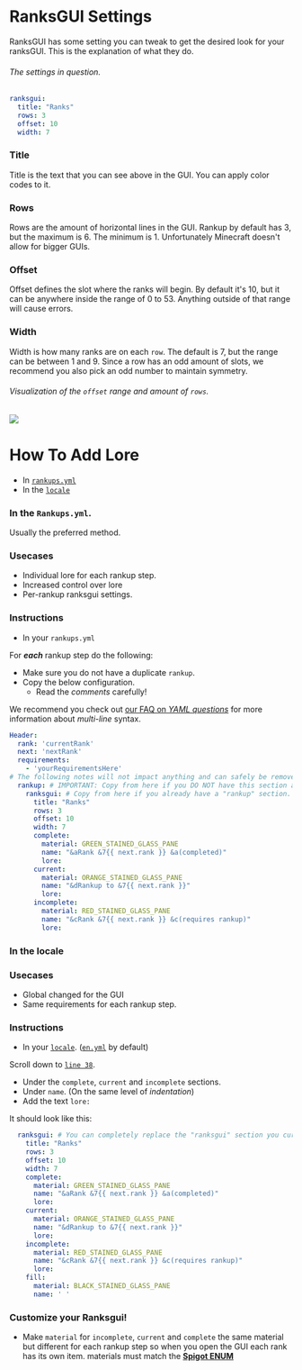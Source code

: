 # RanksGUI Settings
RanksGUI has some setting you can tweak to get the desired look for your ranksGUI. This is the explanation of what they do.

###### The settings in question.
```yaml
ranksgui:
  title: "Ranks"
  rows: 3
  offset: 10
  width: 7
```
### Title
Title is the text that you can see above in the GUI. You can apply color codes to it.

### Rows
Rows are the amount of horizontal lines in the GUI. Rankup by default has 3, but the maximum is 6. The minimum is 1. Unfortunately Minecraft doesn't allow for bigger GUIs.

### Offset
Offset defines the slot where the ranks will begin. By default it's 10, but it can be anywhere inside the range of 0 to 53. Anything outside of that range will cause errors.

### Width
Width is how many ranks are on each `row`. The default is 7, but the range can be between 1 and 9. Since a row has an odd amount of slots, we recommend you also pick an odd number to maintain symmetry.

###### Visualization of the `offset` range and amount of `rows`.
![](https://i.imgur.com/rlLlcrp.png)

# How To Add Lore
- In [`rankups.yml`](../Advanced-Configuration/Ranksgui.md#In-the-Rankupsyml)
- In the [`locale`](../Advanced-Configuration/Ranksgui.md#In-the-locale)

### In the `Rankups.yml`.
Usually the preferred method.

### Usecases
- Individual lore for each rankup step.
- Increased control over lore
- Per-rankup ranksgui settings.

### Instructions
- In your `rankups.yml`

For _**each**_ rankup step do the following:
- Make sure you do not have a duplicate `rankup`.
- Copy the below configuration.
  - Read the _comments_ carefully!

We recommend you check out [our FAQ on _YAML questions_](../FAQ.md#how-do-i-write-multi-line-messages) for more information about _multi-line_ syntax.

```yaml
Header:
  rank: 'currentRank'
  next: 'nextRank'
  requirements:
    - 'yourRequirementsHere'
# The following notes will not impact anything and can safely be removed.
  rankup: # IMPORTANT: Copy from here if you DO NOT have this section already.
    ranksgui: # Copy from here if you already have a "rankup" section.
      title: "Ranks"
      rows: 3
      offset: 10
      width: 7
      complete:
        material: GREEN_STAINED_GLASS_PANE
        name: "&aRank &7{{ next.rank }} &a(completed)"
        lore:
      current:
        material: ORANGE_STAINED_GLASS_PANE
        name: "&dRankup to &7{{ next.rank }}"
        lore:
      incomplete:
        material: RED_STAINED_GLASS_PANE
        name: "&cRank &7{{ next.rank }} &c(requires rankup)"
        lore:
```
### In the locale

### Usecases
- Global changed for the GUI
- Same requirements for each rankup step.

### Instructions
- In your [`locale`](https://github.com/okx-code/Rankup3/tree/master/src/main/resources/locale). ([`en.yml`](https://github.com/okx-code/Rankup3/blob/master/src/main/resources/locale/en.yml) by default)

Scroll down to [`line 38`](https://github.com/okx-code/Rankup3/blob/master/src/main/resources/locale/en.yml#L38-L54).
- Under the `complete`, `current` and `incomplete` sections.
- Under `name`. (On the same level of _indentation_)
- Add the text `lore:`

It should look like this:
```yml
  ranksgui: # You can completely replace the "ranksgui" section you currently have.
    title: "Ranks"
    rows: 3
    offset: 10
    width: 7
    complete:
      material: GREEN_STAINED_GLASS_PANE
      name: "&aRank &7{{ next.rank }} &a(completed)"
      lore:
    current:
      material: ORANGE_STAINED_GLASS_PANE
      name: "&dRankup to &7{{ next.rank }}"
      lore:
    incomplete:
      material: RED_STAINED_GLASS_PANE
      name: "&cRank &7{{ next.rank }} &c(requires rankup)"
      lore:
    fill:
      material: BLACK_STAINED_GLASS_PANE
      name: ' '
```

### Customize your Ranksgui!
- Make `material` for `incomplete`, `current` and `complete` the same material but different for each rankup step so when you open the GUI each rank has its own item. materials must match the **[Spigot ENUM](https://hub.spigotmc.org/javadocs/bukkit/org/bukkit/Material.html)**
